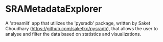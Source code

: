 # SRAMetadataExplorer
A 'streamlit' app that utilizes the 'pysradb' package, written by Saket Choudhary (https://github.com/saketkc/pysradb), that allows the user to  analyse and filter the data based on statistics and visualizations.

